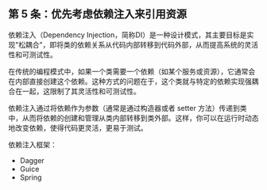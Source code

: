 ## 第 5 条：优先考虑依赖注入来引用资源

依赖注入（Dependency Injection，简称DI）是一种设计模式，其主要目标是实现"松耦合"，即将类的依赖关系从代码内部转移到代码外部，从而提高系统的灵活性和可测试性。

在传统的编程模式中，如果一个类需要一个依赖（如某个服务或资源），它通常会在内部直接创建这个依赖。这种方式的问题在于，这个类就与特定的依赖实现强耦合在一起，这限制了其灵活性和可测试性。

依赖注入通过将依赖作为参数（通常是通过构造器或者 setter 方法）传递到类中，从而将依赖的创建和管理从类内部转移到类外部。这样，你可以在运行时动态地改变依赖，使得代码更灵活，更易于测试。

依赖注入框架：

- Dagger
- Guice
- Spring